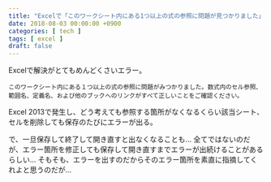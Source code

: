 ```yaml
---
title: "Excelで「このワークシート内にある1つ以上の式の参照に問題が見つかりました」"
date: 2018-08-03 00:00:00 +0900
categories: [ tech ]
tags: [ excel ]
draft: false
---
```


Excelで解決がとてもめんどくさいエラー。
```
このワークシート内にある１つ以上の式の参照に問題がみつかりました。数式内のセル参照、範囲名、定義名、および他のブックへのリンクがすべて正しいことをご確認ください。
```

Excel 2013で発生し、どう考えても参照する箇所がなくなるくらい該当シート、セルを削除しても保存のたびにエラーが出る。

で、一旦保存して終了して開き直すと出なくなることも...
全てではないのだが、エラー箇所を修正しても保存して開き直すまでエラーが出続けることがあるらしい...
そもそも、エラーを出すのだからそのエラー箇所を素直に指摘してくれよと思うのだが...
